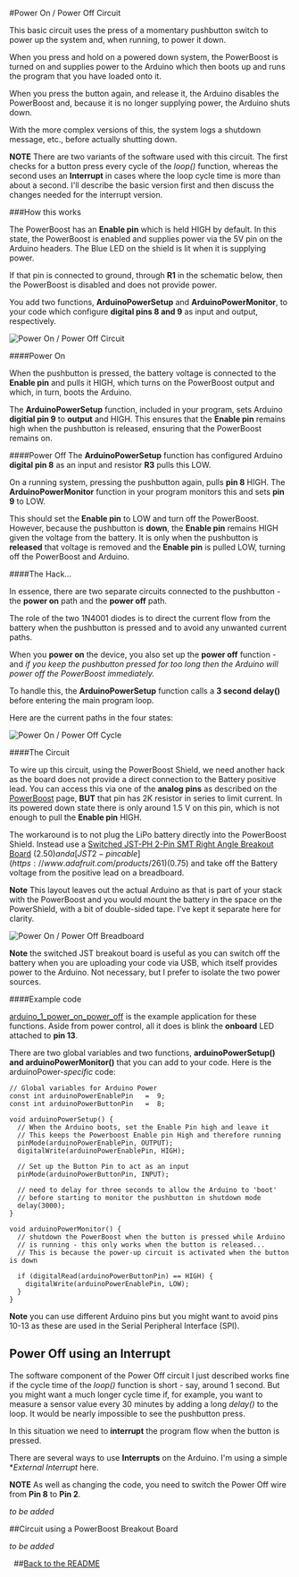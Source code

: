 #Power On / Power Off Circuit

This basic circuit uses the press of a momentary pushbutton switch to power up the system and, when running, to power it down.

When you press and hold on a powered down system, the PowerBoost is turned on and supplies power to the Arduino which then boots up
and runs the program that you have loaded onto it.

When you press the button again, and release it, the Arduino disables the PowerBoost and, because it is no longer supplying power,
the Arduino shuts down.

With the more complex versions of this, the system logs a shutdown message, etc., before actually shutting down.

**NOTE** There are two variants of the software used with this circuit. The first checks for a button press
every cycle of the *loop()* function, whereas the second uses an **Interrupt** in cases where the loop cycle time
is more than about a second. I'll describe the basic version first and then discuss the changes needed for the interrupt version.

###How this works

The PowerBoost has an **Enable pin** which is held HIGH by default. In this state, the PowerBoost is enabled and supplies power
via the 5V pin on the Arduino headers. The Blue LED on the shield is lit when it is supplying power.

If that pin is connected to ground, through **R1** in the schematic below, then the PowerBoost is disabled and does not provide power.

You add two functions, **ArduinoPowerSetup** and **ArduinoPowerMonitor**, to your code which configure **digital pins 8 and 9**
as input and output, respectively.

![Power On / Power Off Circuit](/images/power_on_power_off_schematic.png)

####Power On

When the pushbutton is pressed, the battery voltage is connected to the **Enable pin** and pulls it HIGH, which turns on the
PowerBoost output and which, in turn, boots the Arduino.

The **ArduinoPowerSetup** function, included in your program, sets Arduino **digitial pin 9** to **output** and HIGH.
This ensures that the **Enable pin** remains high when the pushbutton is released, ensuring that the PowerBoost remains on.

####Power Off
The **ArduinoPowerSetup** function has configured Arduino **digital pin 8** as an input and resistor **R3** pulls this LOW.

On a running system, pressing the pushbutton again, pulls **pin 8** HIGH. The **ArduinoPowerMonitor** function
in your program monitors this and sets **pin 9** to LOW.

This should set the **Enable pin** to LOW and turn off the PowerBoost. However, because the pushbutton is **down**, the
**Enable pin** remains HIGH given the voltage from the battery. It is only when the pushbutton is **released** that voltage is removed
and the **Enable pin** is pulled LOW, turning off the PowerBoost and Arduino.

####The Hack...

In essence, there are two separate circuits connected to the pushbutton - the **power on** path and the **power off** path.

The role of the two 1N4001 diodes is to direct the current flow from the battery when the pushbutton is pressed and to avoid
any unwanted current paths.

When you **power on** the device, you also set up the **power off** function - and *if you keep the pushbutton pressed for
too long then the Arduino will power off the PowerBoost immediately.*

To handle this, the **ArduinoPowerSetup** function calls a **3 second delay()** before entering the main program loop.

Here are the current paths in the four states:

![Power On / Power Off Cycle](/images/power_on_power_off_cycle.png)

####The Circuit

To wire up this circuit, using the PowerBoost Shield, we need another hack as the board does not provide
a direct connection to the Battery positive lead. You can access this via one of the **analog pins** as described on
the [PowerBoost](PowerBoostShield.md) page, **BUT** that pin has 2K resistor in series to limit current. In its powered down state
there is only around 1.5 V on this pin, which is not enough to pull the **Enable pin** HIGH.

The workaround is to not plug the LiPo battery directly into the PowerBoost Shield. Instead use a
[Switched JST-PH 2-Pin SMT Right Angle Breakout Board](https://www.adafruit.com/products/1863) ($2.50) and a
[JST 2-pin cable](https://www.adafruit.com/products/261) ($0.75) and take off the Battery voltage from the positive lead
on a breadboard.

**Note** This layout leaves out the actual Arduino as that is part of your stack with the PowerBoost and you would mount the battery
in the space on the PowerShield, with a bit of double-sided tape. I've kept it separate here for clarity.


![Power On / Power Off Breadboard](images/power_on_power_off_breadboard.png)

**Note** the switched JST breakout board is useful as you can switch off the battery when you are uploading your code via USB, which
itself provides power to the Arduino. Not necessary, but I prefer to isolate the two power sources.


####Example code

[arduino_1_power_on_power_off](/arduino_1_power_on_power_off) is the example application for these functions. Aside from power control, all it does is
blink the **onboard** LED attached to **pin 13**.

There are two global variables and two functions, **arduinoPowerSetup() and arduinoPowerMonitor()** that you can
add to your code. Here is the arduinoPower-*specific* code:


```arduino
// Global variables for Arduino Power
const int arduinoPowerEnablePin   =  9;
const int arduinoPowerButtonPin   =  8;

void arduinoPowerSetup() {
  // When the Arduino boots, set the Enable Pin high and leave it
  // This keeps the Powerboost Enable pin High and therefore running
  pinMode(arduinoPowerEnablePin, OUTPUT);
  digitalWrite(arduinoPowerEnablePin, HIGH);

  // Set up the Button Pin to act as an input
  pinMode(arduinoPowerButtonPin, INPUT);

  // need to delay for three seconds to allow the Arduino to 'boot'
  // before starting to monitor the pushbutton in shutdown mode
  delay(3000);
}

void arduinoPowerMonitor() {
  // shutdown the PowerBoost when the button is pressed while Arduino
  // is running - this only works when the button is released...
  // This is because the power-up circuit is activated when the button is down

  if (digitalRead(arduinoPowerButtonPin) == HIGH) {
    digitalWrite(arduinoPowerEnablePin, LOW);
  }
}
```

**Note** you can use different Arduino pins but you might want to avoid pins 10-13 as these are used in the
Serial Peripheral Interface (SPI).


## Power Off using an Interrupt

The software component of the Power Off circuit I just described works fine if the cycle time of the *loop()*
function is short - say, around 1 second. But you might want a much longer cycle time if, for example, you
want to measure a sensor value every 30 minutes by adding a long *delay()* to the loop. It would be nearly
impossible to see the pushbutton press.

In this situation we need to **interrupt** the program flow when the button is pressed.

There are several ways to use **Interrupts** on the Arduino. I'm using a simple **External Interrupt* here.

**NOTE** As well as changing the code, you need to switch the Power Off wire from **Pin 8** to **Pin 2**.






*to be added*

##Circuit using a PowerBoost Breakout Board

*to be added*

&nbsp;
##[Back to the README](README.md)

